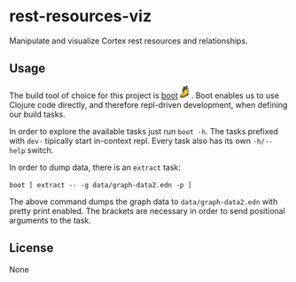 # rest-resources-viz

Manipulate and visualize Cortex rest resources and relationships.

## Usage

The build tool of choice for this project is [boot](http://boot-clj.com/)<img width="24px" height="24px" src="https://github.com/boot-clj/boot-clj.github.io/blob/master/assets/images/logos/boot-logo-3.png" alt="Boot Logo"/>.
Boot enables us to use Clojure code directly, and therefore repl-driven development, when defining our build tasks.

In order to explore the available tasks just run `boot -h`. The tasks prefixed with `dev-` tipically start in-context repl. Every task also has its own `-h/--help` switch.

In order to dump data, there is an `extract` task:

`boot [ extract -- -g data/graph-data2.edn -p ]`

The above command dumps the graph data to `data/graph-data2.edn` with pretty print enabled. The brackets are necessary in order to send positional arguments to the task.

## License

None
